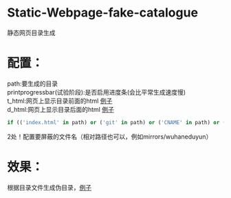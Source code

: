 # Static-Webpage-fake-catalogue
静态网页目录生成

# 配置：

path:要生成的目录  
printprogressbar(试验阶段):是否启用进度条(会比平常生成速度慢)  
t_html:网页上显示目录前面的html [例子](https://github.com/wuhaneduyun/mirrors/blob/master/dhtml/t.html)  
d_html:网页上显示目录后面的html [例子](https://github.com/wuhaneduyun/mirrors/blob/master/dhtml/d.html)  

```python
if (('index.html' in path) or ('git' in path) or ('CNAME' in path) or ('.DS_Store' in path) or ('README.md' in path) or ('img' in path) or ('dhtml' in path) or ('json' in path) or ('js' in path) or ('css' in path)):
```
2处！配置要屏蔽的文件名（相对路径也可以，例如mirrors/wuhaneduyun）


# 效果：

根据目录文件生成伪目录，[例子](https://mirrors.maftertstudio.com)